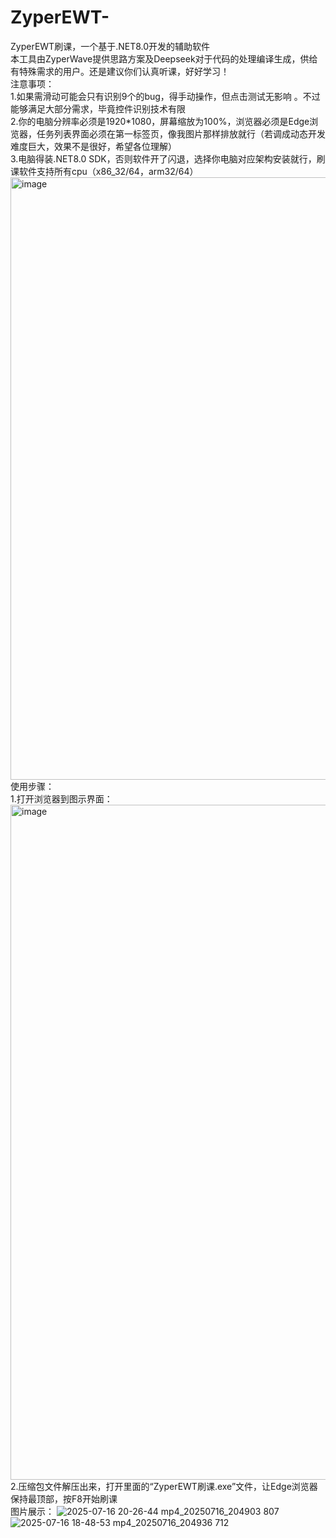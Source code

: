 # ZyperEWT-
ZyperEWT刷课，一个基于.NET8.0开发的辅助软件  
本工具由ZyperWave提供思路方案及Deepseek对于代码的处理编译生成，供给有特殊需求的用户。还是建议你们认真听课，好好学习！  
注意事项：  
1.如果需滑动可能会只有识别9个的bug，得手动操作，但点击测试无影响 。不过能够满足大部分需求，毕竟控件识别技术有限   
2.你的电脑分辨率必须是1920*1080，屏幕缩放为100%，浏览器必须是Edge浏览器，任务列表界面必须在第一标签页，像我图片那样排放就行（若调成动态开发难度巨大，效果不是很好，希望各位理解）  
3.电脑得装.NET8.0 SDK，否则软件开了闪退，选择你电脑对应架构安装就行，刷课软件支持所有cpu（x86_32/64，arm32/64）  
<img width="1386" height="964" alt="image" src="https://github.com/user-attachments/assets/75bfcd89-825a-422e-9d36-863513004cf7" />  
使用步骤：  
1.打开浏览器到图示界面：<img width="1920" height="1080" alt="image" src="https://github.com/user-attachments/assets/64f2e343-d587-4c16-93e4-79de847c8d08" />  
2.压缩包文件解压出来，打开里面的“ZyperEWT刷课.exe”文件，让Edge浏览器保持最顶部，按F8开始刷课  
图片展示： 
![2025-07-16 20-26-44 mp4_20250716_204903 807](https://github.com/user-attachments/assets/39b128d7-c7a1-487b-949c-cd83073a3542)  
![2025-07-16 18-48-53 mp4_20250716_204936 712](https://github.com/user-attachments/assets/ce4256e7-64db-4590-85c8-092c76290edf)  
